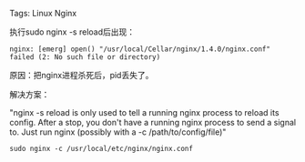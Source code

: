 Tags: Linux Nginx

执行sudo nginx -s reload后出现：    
    
    nginx: [emerg] open() "/usr/local/Cellar/nginx/1.4.0/nginx.conf" failed (2: No such file or directory)

原因：把nginx进程杀死后，pid丢失了。

解决方案：

"nginx -s reload is only used to tell a running nginx process to reload its config. After a stop, you don't have a running nginx process to send a signal to. Just run nginx (possibly with a -c /path/to/config/file)"

    sudo nginx -c /usr/local/etc/nginx/nginx.conf
